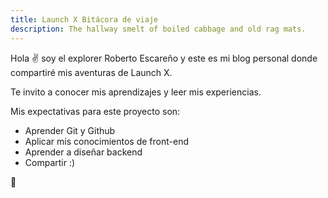 ```yaml
---
title: Launch X Bitácora de viaje
description: The hallway smelt of boiled cabbage and old rag mats.
---
```


Hola ✌️  soy el explorer Roberto Escareño y este es mi blog personal donde compartiré mis aventuras de Launch X.

Te invito a conocer mis aprendizajes y leer mis experiencias.

Mis expectativas para este proyecto son:

- Aprender Git y Github
- Aplicar mis conocimientos de front-end
- Aprender a diseñar backend
- Compartir :)

🚀
